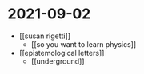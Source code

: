 # 2021-09-02

- [[susan rigetti]]
  - [[so you want to learn physics]]
- [[epistemological letters]]
  - [[underground]]